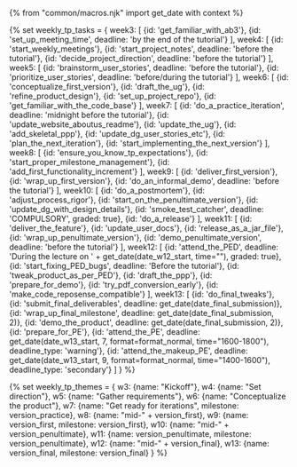 {% from "common/macros.njk" import get_date with context %}

{% set weekly_tp_tasks = {
week3: [
  {id: 'get_familiar_with_ab3'},
  {id: 'set_up_meeting_time', deadline: 'by the end of the tutorial'}
],
week4: [
  {id: 'start_weekly_meetings'},
  {id: 'start_project_notes', deadline: 'before the tutorial'},
  {id: 'decide_project_direction', deadline: 'before the tutorial'}
],
week5: [
  {id: 'brainstorm_user_stories', deadline: 'before the tutorial'},
  {id: 'prioritize_user_stories', deadline: 'before/during the tutorial'}
],
week6: [
  {id: 'conceptualize_first_version'},
  {id: 'draft_the_ug'},
  {id: 'refine_product_design'},
  {id: 'set_up_project_repo'},
  {id: 'get_familiar_with_the_code_base'}
],
week7: [
  {id: 'do_a_practice_iteration', deadline: 'midnight before the tutorial'},
  {id: 'update_website_aboutus_readme'},
  {id: 'update_the_ug'},
  {id: 'add_skeletal_ppp'},
  {id: 'update_dg_user_stories_etc'},
  {id: 'plan_the_next_iteration'},
  {id: 'start_implementing_the_next_version'}
],
week8: [
  {id: 'ensure_you_know_tp_expectations'},
  {id: 'start_proper_milestone_management'},
  {id: 'add_first_functionality_increment'}
],
week9: [
  {id: 'deliver_first_version'},
  {id: 'wrap_up_first_version'},
  {id: 'do_an_informal_demo', deadline: 'before the tutorial'}
],
week10: [
  {id: 'do_a_postmortem'},
  {id: 'adjust_process_rigor'},
  {id: 'start_on_the_penultimate_version'},
  {id: 'update_dg_with_design_details'},
  {id: 'smoke_test_catcher', deadline: 'COMPULSORY', graded: true},
  {id: 'do_a_release'}
],
week11: [
  {id: 'deliver_the_feature'},
  {id: 'update_user_docs'},
  {id: 'release_as_a_jar_file'},
  {id: 'wrap_up_penultimate_version'},
  {id: 'demo_penultimate_version', deadline: 'before the tutorial'}
],
week12: [
  {id: 'attend_the_PED', deadline: 'During the lecture on ' + get_date(date_w12_start, time=""), graded: true},
  {id: 'start_fixing_PED_bugs', deadline: 'Before the tutorial'},
  {id: 'tweak_product_as_per_PED'},
  {id: 'draft_the_ppp'},
  {id: 'prepare_for_demo'},
  {id: 'try_pdf_conversion_early'},
  {id: 'make_code_reposense_compatible'}
],
week13: [
  {id: 'do_final_tweaks'},
  {id: 'submit_final_deliverables', deadline: get_date(date_final_submission)},
  {id: 'wrap_up_final_milestone', deadline: get_date(date_final_submission, 2)},
  {id: 'demo_the_product', deadline: get_date(date_final_submission, 2)},
  {id: 'prepare_for_PE'},
  {id: 'attend_the_PE', deadline: get_date(date_w13_start, 7, format=format_normal, time="1600-1800"), deadline_type: 'warning'},
  {id: 'attend_the_makeup_PE', deadline: get_date(date_w13_start, 9, format=format_normal, time="1400-1600"), deadline_type: 'secondary'}
]
} %}

{% set weekly_tp_themes = {
  w3: {name: "Kickoff"},
  w4: {name: "Set direction"},
  w5: {name: "Gather requirements"},
  w6: {name: "Conceptualize the product"},
  w7: {name: "Get ready for iterations", milestone: version_practice},
  w8: {name: "mid-" + version_first},
  w9: {name: version_first, milestone: version_first},
  w10: {name: "mid-" + version_penultimate},
  w11: {name: version_penultimate, milestone: version_penultimate},
  w12: {name: "mid-" + version_final},
  w13: {name: version_final, milestone: version_final}
} %}
